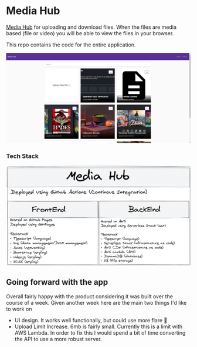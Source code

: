 # Media Hub

[Media Hub]([www.Robertaron.io/MediaHub](http://www.robertaron.io/MediaHub/#/)) for uploading and download files. When the files are media based (file or video) you will be able to view the files in your browser.

This repo contains the code for the entire application. 

![Media Hub Picture](/readme-images/MediaHub.png)

### Tech Stack

![Stack Overview](/readme-images\MediaHub_Overview.png)

## Going forward with the app

Overall fairly happy with the product considering it was built over the course of a week. Given another week here are the main two things I'd like to work on

- UI design. It works well functionally, but could use more flare 🎉
- Upload Limit Increase. 6mb is fairly small. Currently this is a limit with AWS Lambda. In order to fix this I would spend a bit of time converting the API to use a more robust server.
